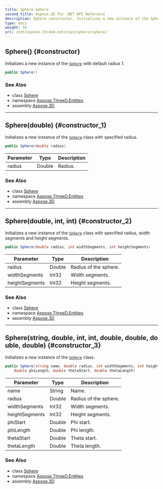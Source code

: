 ```yaml
---
title: Sphere.Sphere
second_title: Aspose.3D for .NET API Reference
description: Sphere constructor. Initializes a new instance of the Sphere with default radius 1
type: docs
weight: 10
url: /net/aspose.threed.entities/sphere/sphere/
---
```

## Sphere() {#constructor}

Initializes a new instance of the [`Sphere`](../) with default radius 1.

```csharp
public Sphere()
```

### See Also

* class [Sphere](../)
* namespace [Aspose.ThreeD.Entities](../../../aspose.threed.entities/)
* assembly [Aspose.3D](../../../)

---

## Sphere(double) {#constructor_1}

Initializes a new instance of the [`Sphere`](../) class with specified radius.

```csharp
public Sphere(double radius)
```

| Parameter | Type | Description |
| --- | --- | --- |
| radius | Double | Radius. |

### See Also

* class [Sphere](../)
* namespace [Aspose.ThreeD.Entities](../../../aspose.threed.entities/)
* assembly [Aspose.3D](../../../)

---

## Sphere(double, int, int) {#constructor_2}

Initializes a new instance of the [`Sphere`](../) class with specified radius, width segments and height segments.

```csharp
public Sphere(double radius, int widthSegments, int heightSegments)
```

| Parameter | Type | Description |
| --- | --- | --- |
| radius | Double | Radius of the sphere. |
| widthSegments | Int32 | Width segments. |
| heightSegments | Int32 | Height segments. |

### See Also

* class [Sphere](../)
* namespace [Aspose.ThreeD.Entities](../../../aspose.threed.entities/)
* assembly [Aspose.3D](../../../)

---

## Sphere(string, double, int, int, double, double, double, double) {#constructor_3}

Initializes a new instance of the [`Sphere`](../) class.

```csharp
public Sphere(string name, double radius, int widthSegments, int heightSegments, double phiStart, 
    double phiLength, double thetaStart, double thetaLength)
```

| Parameter | Type | Description |
| --- | --- | --- |
| name | String | Name. |
| radius | Double | Radius of the sphere. |
| widthSegments | Int32 | Width segments. |
| heightSegments | Int32 | Height segments. |
| phiStart | Double | Phi start. |
| phiLength | Double | Phi length. |
| thetaStart | Double | Theta start. |
| thetaLength | Double | Theta length. |

### See Also

* class [Sphere](../)
* namespace [Aspose.ThreeD.Entities](../../../aspose.threed.entities/)
* assembly [Aspose.3D](../../../)


